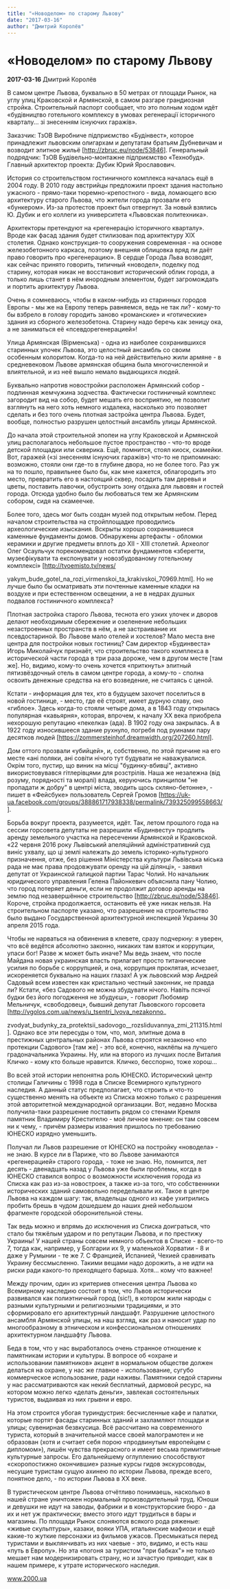 ```yaml
---
title: "«Новоделом» по старому Львову"
date: "2017-03-16"
author: "Дмитрий Королёв"
---
```


# «Новоделом» по старому Львову

**2017-03-16** Дмитрий Королёв

В самом центре Львова, буквально в 50 метрах от площади Рынок, на углу улиц Краковской и Армянской, в самом разгаре грандиозная стройка. Строительный паспорт сообщает, что это полным ходом идёт «будівництво готельного комплексу в умовах регенерації історичного кварталу... зі знесенням існуючих гаражів».

Заказчик: ТзОВ Виробниче підприємство «Будінвест», которое принадлежит львовским олигархам и депутатам братьям Дубневичам и возводит элитное жильё [http://zbruc.eu/node/53846]. Генеральный подрядчик: ТзОВ Будівельно-монтажне підприємство «Технобуд». Главный архитектор проекта: Дубик Юрий Ярославович.

История со строительством гостиничного комплекса началась ещё в 2004 году. В 2010 году австрийцы предложили проект здания настольно ужасного - прямо-таки тюремно-крепостного - вида, ломающего всю архитектуру старого Львова, что жители города прозвали его «бункером». Из-за протестов проект был отвергнут. За новый взялись Ю. Дубик и его коллеги из университета «Львовская политехника».

Архитекторы претендуют на «регенерацію історичного кварталу». Вроде как фасад здания будет стилизован под архитектуру XIX столетия. Однако конструкция-то сооружения современная - на основе железобетонного каркаса, поэтому внешняя облицовка вряд ли даёт право говорить про «регенерацию». В сердце Города Льва возводят, как сейчас принято говорить, типичный «новодел», поделку под старину, которая никак не восстановит исторический облик города, а только лишь станет в нём инородным элементом, будет загромождать и портить архитектуру Львова.

Очень я сомневаюсь, чтобы в каком-нибудь из старинных городов Европы - мы же на Европу теперь равняемся, ведь не так ли? - кому-то бы взбрело в голову городить заново «романские» и «готические» здания из сборного железобетона. Старину надо беречь как зеницу ока, а не заниматься её «псевдорегенерацией»!

Улица Армянская (Вірменська) - одна из наиболее сохранившихся старинных улочек Львова, это целостный ансамбль со своим особенным колоритом. Когда-то на ней действительно жили армяне - в средневековом Львове армянская община была многочисленной и влиятельной, и из неё вышло немало выдающихся людей.

Буквально напротив новостройки расположен Армянский собор - подлинная жемчужина зодчества. Фактически гостиничный комплекс загородит вид на собор, будет мешать его восприятию, не позволит взглянуть на него хоть немного издалека, насколько это позволяет сделать и без того очень плотная застройка центра Львова. Будет, вообще, полностью разрушен целостный ансамбль улицы Армянской.

До начала этой строительной эпопеи на углу Краковской и Армянской улиц располагалось небольшое пустое пространство - что-то вроде детской площадки или скверика. Ещё, помнится, стоял киоск, скамейки. Вот, гаражей («зі знесенням існуючих гаражів») что-то не припоминаю: возможно, стояли они где-то в глубине двора, но не более того. Раз уж на то пошло, правильнее было бы, как мне кажется, облагородить это место, превратить его в настоящий сквер, посадить там деревья и цветы, поставить лавочки, обустроить зону отдыха для львовян и гостей города. Отсюда удобно было бы любоваться тем же Армянским собором, сидя на скамеечке.

Более того, здесь мог быть создан музей под открытым небом. Перед началом строительства на стройплощадке проводились археологические изыскания. Вскрыты хорошо сохранившиеся каменные фундаменты домов. Обнаружены артефакты - обломки керамики и другие предметы вплоть до XII - XIII столетий. Археолог Олег Осаульчук порекомендовал остатки фундаментов «зберегти, музеєфікувати та експонувати у новозбудованому готельному комплексі» [http://tvoemisto.tv/news/

 yakym_bude_gotel_na_rozi_virmenskoi_ta_krakivskoi_70969.html]. Но не лучше было бы осматривать эти почтенные каменные кладки на воздухе и при естественном освещении, а не в недрах душных подвалов гостиничного комплекса?

Плотная застройка старого Львова, теснота его узких улочек и дворов делают необходимым сбережение и озеленение небольших незастроенных пространств в нём, а не застраивание их псевдостариной. Во Львове мало отелей и хостелов? Мало места вне центра для постройки новых гостиниц? Сам директор «Будинвеста» Игорь Миколайчук признаёт, что строительство такого комплекса в исторической части города в три раза дороже, чем в другом месте [там же]. Но, видимо, кому-то очень хочется «приткнуть» элитный пятизвёздочный отель в самом центре города, а кому-то - сполна освоить денежные средства на его возведение, не считаясь с ценой.

Кстати - информация для тех, кто в будущем захочет поселиться в новой гостинице, - место, где её строят, имеет дурную славу, оно «гиблое». Здесь когда-то стояли четыре дома, а в 1843 году открылась популярная «кавьярня», которая, впрочем, к началу XX века приобрела нехорошую репутацию «пекелка» (ада). В 1902 году она закрылась. А в 1922 году износившееся здание рухнуло, погребя под руинами пару десятков людей [https://zommersteinhof.dreamwidth.org/207260.html].

Дом оттого прозвали «убийцей», и, собственно, по этой причине на его месте «ані поляки, ані совіти нічого тут будувати не наважувалися. Окрім того, пустир, що виник на місці "будинку-вбивці", активно використовувався гітлерівцями для розстрілів. Наша же незалежна (від розуму, порядності та моралі) влада, керуючись принципом "не пропадати ж добру" в центрі міста, зводить щось скляно-бетонне», - пишет в «Фейсбуке» пользователь Сергей Громов [https://uk-ua.facebook.com/groups/388861717938338/permalink/739325099558663/].

Борьба вокруг проекта, разумеется, идёт. Так, летом прошлого года на сессии горсовета депутаты не разрешили «Будинвесту» продлить аренду земельного участка на пересечении Армянской и Краковской. «22 червня 2016 року Львівський апеляційний адміністративний суд виніс ухвалу, що ці землі належать до земель історико-культурного призначення, отже, без рішення Міністерства культури Львівська міська рада не має права продовжувати оренду на цій ділянці», - заявил депутат от Украинской галицкой партии Тарас Чолий. Но начальник юридического управления Гелена Пайонкевич объяснила пану Чолию, что город потеряет деньги, если не продолжит договор аренды на землю под незавершённое строительство [http://zbruc.eu/node/53846]. Короче, стройка продолжается, остановить её уже никак нельзя. На строительном паспорте указано, что разрешение на строительство было выдано Государственной архитектурной инспекцией Украины 30 апреля 2015 года.

Чтобы не нарваться на обвинения в клевете, сразу подчеркну: я уверен, что всё ведётся абсолютно законно, никаких там взяток и коррупции, упаси бог! Разве ж может быть иначе? Мы ведь знаем, что после Майдана новая украинская власть прилагает просто титанические усилия по борьбе с коррупцией, и она, коррупция проклятая, исчезает, искореняется буквально на наших глазах! А уж львовский мэр Андрей Садовый всем известен как кристально честный законник, не правда ли? Кстати, «без Садового не можна збудувати нічого. Навіть псячої будки без його погодження не збудуєш», - говорит Любомир Мельничук, «свободовец», бывший депутат Львовского горсовета [http://vgolos.com.ua/news/u_tsentri_lvova_nezakonno_

 zvodyat_budynky_za_protektsii_sadovogo__rozsliduvannya_zmi_211315.html]. Однако все эти пересуды о том, что, мол, элитные дома в престижных центральных районах Львова строятся незаконно «по протекции Садового» [там же] - это всё, конечно, наклёпы на лучшего градоначальника Украины. Ну, или на второго из лучших после Виталия Кличко - кому кто больше нравится. Кличко, бесспорно, тоже хорош...

Во всей этой истории непонятна роль ЮНЕСКО. Исторический центр столицы Галичины с 1998 года в Списке Всемирного культурного наследия. А данный статус предполагает, что строить и что-то существенно менять на объекте из Списка можно только с разрешения этой авторитетной международной организации. Вот, недавно Москва получила-таки разрешение поставить рядом со стенами Кремля памятник Владимиру Крестителю - моё личное мнение: он там совсем ни к чему, - причём размеры изваяния пришлось по требованию ЮНЕСКО изрядно уменьшить.

Получал ли Львов разрешение от ЮНЕСКО на постройку «новодела» - не знаю. В курсе ли в Париже, что во Львове занимаются «регенерацией» старого города, - тоже не знаю. Но, помнится, лет десять - двенадцать назад у Львова уже были проблемы, когда в ЮНЕСКО ставился вопрос о возможности исключения города из Списка как раз из-за новостроек, а также из-за того, что собственники исторических зданий самовольно переделывали их. Такое в центре Львова на каждом шагу: так, владельцы одного из кафе ухитрились пробить брешь в чудом дошедшем до наших дней небольшом фрагменте городской оборонительной стены.

Так ведь можно и впрямь до исключения из Списка доиграться, что стало бы тяжёлым ударом и по репутации Львова, и по престижу Украины! У нашей страны совсем немного объектов в Списке - всего-то 7, тогда как, например, у Болгарии их 9, у маленькой Хорватии - 8 и даже у Румынии - те же 7. С Францией, Испанией, Чехией сравнивать Украину бессмысленно. Такими вещами надо дорожить, а не идти на риски ради какого-то преходящего барыша. Хотя... кому что важнее!

Между прочим, один из критериев отнесения центра Львова ко Всемирному наследию состоит в том, что Львов исторически развивался как полиэтничный город (sic!), в котором жили народы с разными культурными и религиозными традициями, и это сформировало его архитектурный ландшафт. Разрушение целостного ансамбля Армянской улицы, на наш взгляд, как раз и наносит удар по многообразному в этническом и конфессиональном отношениях архитектурном ландшафту Львова.

Беда в том, что у нас выработалось очень странное отношение к памятникам истории и культуры. В вопросе об «охране и использовании памятников» акцент в нормальном обществе должен делаться на охране, у нас же главное - использование, сугубо коммерческое использование, ради наживы. Памятники седой старины у нас рассматриваются как некий бесплатный, дармовой ресурс, на котором можно легко «делать деньги», завлекая состоятельных туристов, выдаивая из них грывни и евро.

На этом строится убогая туриндустрия: бесчисленные кафе и палатки, которые портят фасады старинных зданий и захламляют площади и улицы; сувенирная безвкусица. Всё рассчитано на современного туриста, который в значительной массе своей малограмотен и не образован (хотя и считает себя порою «продвинутым европейцем с дипломом»), лишён чувства прекрасного и имеет весьма примитивные культурные запросы. Его дальнейшему оглуплению способствуют «скоропостижно окончившие» разные курсы гидов экскурсоводы, несущие туристам сущую ахинею по истории Львова, прежде всего, понятное дело, - по истории Львова в XX веке.

В туристическом центре Львова отчётливо понимаешь, насколько в нашей стране уничтожен нормальный производительный труд. Юноши и девушки не идут на заводы, фабрики и в конструкторские бюро - да их и нет уж практически; вместо этого идут трудиться в бары и магазины. По площади Рынок слоняются всякого рода ряженые: «живые скульптуры», казаки, вояки УПА, итальянские мафиози и ещё какие-то жуткие персонажи из фильмов ужасов. Пресмыкаться перед туристами и выклянчивать из них чаевые - это, видимо, и есть наш «путь в Европу». Но эта «погоня за туристом "при бабках"» не только мешает нам модернизировать страну, но и зачастую приводит, как в нашем примере, к утрате исторического наследия.

www.2000.ua